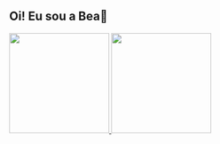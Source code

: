 ## Oi! Eu sou a Bea👋
<div>
  <a href="https://github.com/senabeatriz">
    <img height="180em" src="https://github-readme-stats.vercel.app/api?username=senabeatriz&show_icons=true&theme=dracula&include_all_commits=true&count_private=true"/>
    <img height="180em" src="https://github-readme-stats.vercel.app/api/top-langs/?username=senabeatriz&layout=compact&langs_count=16&theme=dracula"/>
</div>
